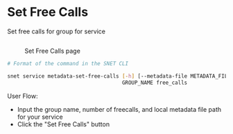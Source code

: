 # Set Free Calls

Set free calls for group for service

<figure><img src="../../../../../../../public/assets/images/products/TUI/Screenshot 2024-08-17 at 6.00.51 PM.png" alt=""><figcaption><p>Set Free Calls page</p></figcaption></figure>

```bash
# Format of the command in the SNET CLI

snet service metadata-set-free-calls [-h] [--metadata-file METADATA_FILE]
                                     GROUP_NAME free_calls
```

User Flow:

* Input the group name, number of freecalls, and local metadata file path for your service
* Click the "Set Free Calls" button
